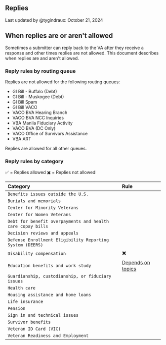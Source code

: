 ## Replies

Last updated by @tygindraux: October 21, 2024

## When replies are or aren't allowed

Sometimes a submitter can reply back to the VA after they receive a response and other times replies are not allowed. This document describes when replies are and aren't allowed.

### Reply rules by routing queue

Replies are not allowed for the following routing queues:
- GI Bill - Buffalo (Debt)
- GI Bill - Muskogee (Debt)
- GI Bill Spam
- GI Bill VACO
- VACO BVA Hearing Branch
- VACO BVA NCC Inquiries
- VBA Manila Fiduciary Activity
- VACO BVA (DC Only)
- VACO Office of Survivors Assistance
- VBA ART

Replies are allowed for all other queues.

### Reply rules by category

✅ = Replies allowed
✖️ = Replies not allowed

|Category|Rule|
|:--|:--|
|`Benefits issues outside the U.S.`|   |
|`Burials and memorials`|   |
|`Center for Minority Veterans`|   |
|`Center for Women Veterans`|   |
|`Debt for benefit overpayments and health care copay bills`|   |
|`Decision reviews and appeals`|   |
|`Defense Enrollment Eligibility Reporting System (DEERS)`|   |
|`Disability compensation`|✖️|
|`Education benefits and work study`|[Depends on topics](#reply-rules-by-topic)|
|`Guardianship, custodianship, or fiduciary issues`|   |
|`Health care`|   |
|`Housing assistance and home loans`|   |
|`Life insurance`|   |
|`Pension`|   |
|`Sign in and technical issues`|   |
|`Survivor benefits`|   |
|`Veteran ID Card (VIC)`|   |
|`Veteran Readiness and Employment`|   |
